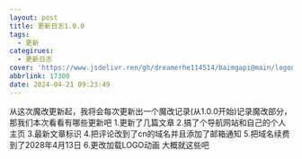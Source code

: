 ```yaml
---
layout: post
title: 更新日志1.0.0
tags:
  - 更新
categirues:
  - 更新日志
cover: 'https://www.jsdelivr.ren/gh/dreamerhe114514/baimgapi@main/logonewupload.png'
abbrlink: 17300
date: 2024-04-21 09:23:49
---
```

从这次魔改更新起，我将会每次更新出一个魔改记录(从1.0.0开始)记录魔改部分，那我们本次看看有哪些更新吧
1.更新了几篇文章
2.搞了个导航网站和自己的个人主页
3.最新文章标识
4.把评论改到了cn的域名并且添加了邮箱通知
5.把域名续费到了2028年4月13日
6.更改加载LOGO动画
大概就这些吧
